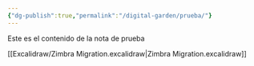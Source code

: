 ```yaml
---
{"dg-publish":true,"permalink":"/digital-garden/prueba/"}
---
```


Este es el contenido de la nota de prueba

<style> .container {font-family: sans-serif; text-align: center;} .button-wrapper button {z-index: 1;height: 40px; width: 100px; margin: 10px;padding: 5px;} .excalidraw .App-menu_top .buttonList { display: flex;} .excalidraw-wrapper { height: 800px; margin: 50px; position: relative;} :root[dir="ltr"] .excalidraw .layer-ui__wrapper .zen-mode-transition.App-menu_bottom--transition-left {transform: none;} </style><script src="https://cdn.jsdelivr.net/npm/react@17/umd/react.production.min.js"></script><script src="https://cdn.jsdelivr.net/npm/react-dom@17/umd/react-dom.production.min.js"></script><script type="text/javascript" src="https://cdn.jsdelivr.net/npm/@excalidraw/excalidraw@0/dist/excalidraw.production.min.js"></script><div id="Zimbra_Migrationexcalidraw.md1"></div><script>(function(){const InitialData={"type":"excalidraw","version":2,"source":"https://github.com/zsviczian/obsidian-excalidraw-plugin/releases/tag/2.0.2","elements":[{"type":"rectangle","version":319,"versionNonce":898937360,"isDeleted":false,"id":"iq3Qh6oHLPuf_gsxiv6eB","fillStyle":"hachure","strokeWidth":1,"strokeStyle":"solid","roughness":1,"opacity":100,"angle":0,"x":-897.8829393718546,"y":-477.70450695076755,"strokeColor":"#1e1e1e","backgroundColor":"transparent","width":272,"height":87,"seed":28373621,"groupIds":[],"frameId":"r7iLV1slqW8E9rJmO40bN","roundness":{"type":3},"boundElements":[],"updated":1700344393751,"link":null,"locked":false},{"type":"text","version":158,"versionNonce":1918103568,"isDeleted":false,"id":"Q8lOZLnI","fillStyle":"hachure","strokeWidth":1,"strokeStyle":"solid","roughness":1,"opacity":100,"angle":0,"x":-860,"y":-460,"strokeColor":"#1e1e1e","backgroundColor":"transparent","width":221.259765625,"height":50,"seed":1626637813,"groupIds":[],"frameId":"r7iLV1slqW8E9rJmO40bN","roundness":null,"boundElements":[{"id":"nEV8N1EYBO9bPkDLxiLAr","type":"arrow"},{"id":"gPQPl01xyvRiCWuFdnGJM","type":"arrow"},{"id":"GBhAGGj8ah8osDVohyFXQ","type":"arrow"}],"updated":1700344393751,"link":null,"locked":false,"fontSize":20,"fontFamily":1,"text":"What To Keep In Mind\nBefore Migration","rawText":"What To Keep In Mind\nBefore Migration","textAlign":"left","verticalAlign":"top","containerId":null,"originalText":"What To Keep In Mind\nBefore Migration","lineHeight":1.25,"baseline":43},{"type":"rectangle","version":129,"versionNonce":1377003536,"isDeleted":false,"id":"uOKFaSWed9B8Tnox9uHQa","fillStyle":"hachure","strokeWidth":1,"strokeStyle":"solid","roughness":1,"opacity":100,"angle":0,"x":-927.0656344877762,"y":-301.7288837039104,"strokeColor":"#1e1e1e","backgroundColor":"transparent","width":79,"height":35,"seed":841062779,"groupIds":[],"frameId":"r7iLV1slqW8E9rJmO40bN","roundness":{"type":3},"boundElements":[{"id":"rfBNvKyq","type":"text"}],"updated":1700344393751,"link":null,"locked":false},{"type":"text","version":132,"versionNonce":965469712,"isDeleted":false,"id":"rfBNvKyq","fillStyle":"hachure","strokeWidth":1,"strokeStyle":"solid","roughness":1,"opacity":100,"angle":0,"x":-922.0055987822097,"y":-296.7288837039104,"strokeColor":"#1e1e1e","backgroundColor":"transparent","width":68.87992858886719,"height":25,"seed":1123626043,"groupIds":[],"frameId":"r7iLV1slqW8E9rJmO40bN","roundness":null,"boundElements":[],"updated":1700344393751,"link":null,"locked":false,"fontSize":20,"fontFamily":1,"text":"Backup","rawText":"Backup","textAlign":"center","verticalAlign":"middle","containerId":"uOKFaSWed9B8Tnox9uHQa","originalText":"Backup","lineHeight":1.25,"baseline":18},{"type":"rectangle","version":154,"versionNonce":1497670672,"isDeleted":false,"id":"4a7tNZtwxSbmJCJuV9FfI","fillStyle":"hachure","strokeWidth":1,"strokeStyle":"solid","roughness":1,"opacity":100,"angle":0,"x":-806.259312195877,"y":-300.7288837039104,"strokeColor":"#1e1e1e","backgroundColor":"transparent","width":98,"height":35,"seed":957023221,"groupIds":[],"frameId":"r7iLV1slqW8E9rJmO40bN","roundness":{"type":3},"boundElements":[{"id":"ksSujKiq","type":"text"}],"updated":1700344393751,"link":null,"locked":false},{"type":"text","version":157,"versionNonce":1060479504,"isDeleted":false,"id":"ksSujKiq","fillStyle":"hachure","strokeWidth":1,"strokeStyle":"solid","roughness":1,"opacity":100,"angle":0,"x":-800.9992719126739,"y":-295.7288837039104,"strokeColor":"#1e1e1e","backgroundColor":"transparent","width":87.47991943359375,"height":25,"seed":1337920821,"groupIds":[],"frameId":"r7iLV1slqW8E9rJmO40bN","roundness":null,"boundElements":[],"updated":1700344393751,"link":null,"locked":false,"fontSize":20,"fontFamily":1,"text":"Downtime","rawText":"Downtime","textAlign":"center","verticalAlign":"middle","containerId":"4a7tNZtwxSbmJCJuV9FfI","originalText":"Downtime","lineHeight":1.25,"baseline":18},{"type":"rectangle","version":468,"versionNonce":2052513808,"isDeleted":false,"id":"nKoJQm5kO1SFatRzoZY9h","fillStyle":"hachure","strokeWidth":1,"strokeStyle":"solid","roughness":1,"opacity":100,"angle":0,"x":-670.7136384168965,"y":-306.852510879888,"strokeColor":"#1e1e1e","backgroundColor":"transparent","width":96,"height":35,"seed":467741787,"groupIds":[],"frameId":"r7iLV1slqW8E9rJmO40bN","roundness":{"type":3},"boundElements":[{"id":"UgQzuJ7v","type":"text"},{"id":"nEV8N1EYBO9bPkDLxiLAr","type":"arrow"},{"id":"y2Wvi-_KIgaw_ri5cTZNj","type":"arrow"}],"updated":1700344393751,"link":null,"locked":false},{"type":"text","version":523,"versionNonce":2057330192,"isDeleted":false,"id":"UgQzuJ7v","fillStyle":"hachure","strokeWidth":1,"strokeStyle":"solid","roughness":1,"opacity":100,"angle":0,"x":-665.6035920301778,"y":-301.852510879888,"strokeColor":"#1e1e1e","backgroundColor":"transparent","width":85.7799072265625,"height":25,"seed":1470690549,"groupIds":[],"frameId":"r7iLV1slqW8E9rJmO40bN","roundness":null,"boundElements":[],"updated":1700344393751,"link":null,"locked":false,"fontSize":20,"fontFamily":1,"text":"Approach","rawText":"Approach","textAlign":"center","verticalAlign":"middle","containerId":"nKoJQm5kO1SFatRzoZY9h","originalText":"Approach","lineHeight":1.25,"baseline":18},{"type":"rectangle","version":125,"versionNonce":393419504,"isDeleted":false,"id":"QagbgcEW8AWpcQwPDnh5j","fillStyle":"hachure","strokeWidth":1,"strokeStyle":"solid","roughness":1,"opacity":100,"angle":0,"x":-500,"y":-380,"strokeColor":"#1e1e1e","backgroundColor":"transparent","width":444,"height":60,"seed":1678291963,"groupIds":[],"frameId":"z3yoOkJibmjE45TCNz4JK","roundness":{"type":3},"boundElements":[{"id":"WY0pu1e4","type":"text"},{"id":"y2Wvi-_KIgaw_ri5cTZNj","type":"arrow"}],"updated":1700344416698,"link":null,"locked":false},{"type":"text","version":220,"versionNonce":554978320,"isDeleted":false,"id":"WY0pu1e4","fillStyle":"hachure","strokeWidth":1,"strokeStyle":"solid","roughness":1,"opacity":100,"angle":0,"x":-494.759765625,"y":-375,"strokeColor":"#1e1e1e","backgroundColor":"transparent","width":433.51953125,"height":50,"seed":1288076507,"groupIds":[],"frameId":"z3yoOkJibmjE45TCNz4JK","roundness":null,"boundElements":[],"updated":1700344416698,"link":null,"locked":false,"fontSize":20,"fontFamily":1,"text":"Service migration followed by data migration\n","rawText":"Service migration followed by data migration\n","textAlign":"center","verticalAlign":"middle","containerId":"QagbgcEW8AWpcQwPDnh5j","originalText":"Service migration followed by data migration\n","lineHeight":1.25,"baseline":43},{"type":"arrow","version":752,"versionNonce":1389311865,"isDeleted":false,"id":"nEV8N1EYBO9bPkDLxiLAr","fillStyle":"hachure","strokeWidth":1,"strokeStyle":"solid","roughness":1,"opacity":100,"angle":0,"x":-720.6729949461201,"y":-402,"strokeColor":"#1e1e1e","backgroundColor":"transparent","width":75.78430752452084,"height":87.14748912011203,"seed":1772969595,"groupIds":[],"frameId":"r7iLV1slqW8E9rJmO40bN","roundness":{"type":2},"boundElements":[],"updated":1700521910559,"link":null,"locked":false,"startBinding":{"elementId":"Q8lOZLnI","gap":8,"focus":0},"endBinding":{"elementId":"nKoJQm5kO1SFatRzoZY9h","gap":8,"focus":0},"lastCommittedPoint":null,"startArrowhead":null,"endArrowhead":"arrow","points":[[0,0],[75.78430752452084,87.14748912011203]]},{"type":"arrow","version":210,"versionNonce":709914364,"isDeleted":false,"id":"gPQPl01xyvRiCWuFdnGJM","fillStyle":"hachure","strokeWidth":1,"strokeStyle":"solid","roughness":1,"opacity":100,"angle":0,"x":-752.1096483879751,"y":-402,"strokeColor":"#1e1e1e","backgroundColor":"transparent","width":3.985051486137877,"height":94.765625,"seed":721921109,"groupIds":[],"frameId":"r7iLV1slqW8E9rJmO40bN","roundness":{"type":2},"boundElements":[],"updated":1700519593154,"link":null,"locked":false,"startBinding":{"elementId":"Q8lOZLnI","focus":0,"gap":8},"endBinding":null,"lastCommittedPoint":null,"startArrowhead":null,"endArrowhead":"arrow","points":[[0,0],[-8.433352756922659,101.58695799127162]]},{"type":"arrow","version":211,"versionNonce":155358757,"isDeleted":false,"id":"GBhAGGj8ah8osDVohyFXQ","fillStyle":"hachure","strokeWidth":1,"strokeStyle":"solid","roughness":1,"opacity":100,"angle":0,"x":-787.2626641781644,"y":-402,"strokeColor":"#1e1e1e","backgroundColor":"transparent","width":60.403247929620306,"height":93.6876716030028,"seed":1126324571,"groupIds":[],"frameId":"r7iLV1slqW8E9rJmO40bN","roundness":{"type":2},"boundElements":[],"updated":1700519593154,"link":null,"locked":false,"startBinding":{"elementId":"Q8lOZLnI","focus":0,"gap":8},"endBinding":null,"lastCommittedPoint":null,"startArrowhead":null,"endArrowhead":"arrow","points":[[0,0],[-116.64813876736093,101.58695799127162]]},{"type":"arrow","version":441,"versionNonce":1764700921,"isDeleted":false,"id":"y2Wvi-_KIgaw_ri5cTZNj","fillStyle":"hachure","strokeWidth":1,"strokeStyle":"solid","roughness":1,"opacity":100,"angle":0,"x":-572.5294801120785,"y":-304.54130988151644,"strokeColor":"#1e1e1e","backgroundColor":"transparent","width":67.08854805202253,"height":35.9249605169515,"seed":404144987,"groupIds":[],"frameId":null,"roundness":{"type":2},"boundElements":[],"updated":1700521910563,"link":null,"locked":false,"startBinding":{"elementId":"nKoJQm5kO1SFatRzoZY9h","gap":2.18415830481797,"focus":0.2704445676769288},"endBinding":{"elementId":"QagbgcEW8AWpcQwPDnh5j","gap":5.440932060056014,"focus":0.7540252482798587},"lastCommittedPoint":null,"startArrowhead":null,"endArrowhead":"arrow","points":[[0,0],[67.08854805202253,-35.9249605169515]]},{"type":"frame","version":57,"versionNonce":85029143,"isDeleted":false,"id":"r7iLV1slqW8E9rJmO40bN","fillStyle":"solid","strokeWidth":2,"strokeStyle":"solid","roughness":0,"opacity":100,"angle":0,"x":-940,"y":-520,"strokeColor":"#bbb","backgroundColor":"transparent","width":400,"height":280,"seed":83401744,"groupIds":[],"frameId":null,"roundness":null,"boundElements":[],"updated":1700521334721,"link":null,"locked":false,"customData":{"frameColor":{"stroke":"#0D2D57","fill":"#164F9A","nameColor":"#1D66C7"}},"name":null},{"type":"frame","version":17,"versionNonce":504444471,"isDeleted":false,"id":"JbM2HH6bXPDk_quiZUoaj","fillStyle":"solid","strokeWidth":2,"strokeStyle":"solid","roughness":0,"opacity":100,"angle":0,"x":-700,"y":-320,"strokeColor":"#bbb","backgroundColor":"transparent","width":160,"height":60,"seed":78516752,"groupIds":[],"frameId":null,"roundness":null,"boundElements":[],"updated":1700521334721,"link":null,"locked":false,"customData":{"frameColor":{"stroke":"#0D2D57","fill":"#164F9A","nameColor":"#1D66C7"}},"name":null},{"type":"frame","version":30,"versionNonce":1226528599,"isDeleted":false,"id":"z3yoOkJibmjE45TCNz4JK","fillStyle":"solid","strokeWidth":2,"strokeStyle":"solid","roughness":0,"opacity":100,"angle":0,"x":-520,"y":-400,"strokeColor":"#bbb","backgroundColor":"transparent","width":480,"height":100,"seed":470945008,"groupIds":[],"frameId":null,"roundness":null,"boundElements":[],"updated":1700521334721,"link":null,"locked":false,"customData":{"frameColor":{"stroke":"#0D2D57","fill":"#164F9A","nameColor":"#1D66C7"}},"name":null},{"type":"image","version":31,"versionNonce":2032238457,"isDeleted":false,"id":"5D07FHTN","fillStyle":"hachure","strokeWidth":1,"strokeStyle":"solid","roughness":1,"opacity":100,"angle":0,"x":-500,"y":-140,"strokeColor":"#000000","backgroundColor":"transparent","width":500,"height":157,"seed":48813,"groupIds":[],"frameId":"JvZxXR2r3PhDRKPu1HFvL","roundness":null,"boundElements":[],"updated":1700519856982,"link":null,"locked":false,"status":"pending","fileId":"4307bc2aec830b4c1e7bcb50c3b5b5dc5890a12d","scale":[1,1]},{"type":"frame","version":38,"versionNonce":209998967,"isDeleted":false,"id":"JvZxXR2r3PhDRKPu1HFvL","fillStyle":"solid","strokeWidth":2,"strokeStyle":"solid","roughness":0,"opacity":60,"angle":0,"x":-500,"y":-160,"strokeColor":"#bbb","backgroundColor":"transparent","width":500,"height":200,"seed":1970911895,"groupIds":[],"frameId":null,"roundness":null,"boundElements":[],"updated":1700521334721,"link":null,"locked":false,"customData":{"frameColor":{"stroke":"#0D2D57","fill":"#164F9A","nameColor":"#1D66C7"}},"name":null}],"appState":{"theme":"dark","viewBackgroundColor":"#f5faff","currentItemStrokeColor":"#1e1e1e","currentItemBackgroundColor":"transparent","currentItemFillStyle":"hachure","currentItemStrokeWidth":1,"currentItemStrokeStyle":"solid","currentItemRoughness":1,"currentItemOpacity":100,"currentItemFontFamily":1,"currentItemFontSize":20,"currentItemTextAlign":"left","currentItemStartArrowhead":null,"currentItemEndArrowhead":"arrow","scrollX":985.6521739130434,"scrollY":638.9402173913043,"zoom":{"value":1.1500000000000001},"currentItemRoundness":"round","gridSize":20,"gridColor":{"Bold":"#8AC4FFFF","Regular":"#D1E8FFFF"},"currentStrokeOptions":null,"previousGridSize":null,"frameRendering":{"enabled":true,"clip":true,"name":true,"outline":true}},"files":{}};InitialData.scrollToContent=true;App=()=>{const e=React.useRef(null),t=React.useRef(null),[n,i]=React.useState({width:void 0,height:void 0});return React.useEffect(()=>{i({width:t.current.getBoundingClientRect().width,height:t.current.getBoundingClientRect().height});const e=()=>{i({width:t.current.getBoundingClientRect().width,height:t.current.getBoundingClientRect().height})};return window.addEventListener("resize",e),()=>window.removeEventListener("resize",e)},[t]),React.createElement(React.Fragment,null,React.createElement("div",{className:"excalidraw-wrapper",ref:t},React.createElement(ExcalidrawLib.Excalidraw,{ref:e,width:n.width,height:n.height,initialData:InitialData,viewModeEnabled:!0,zenModeEnabled:!0,gridModeEnabled:!1})))},excalidrawWrapper=document.getElementById("Zimbra_Migrationexcalidraw.md1");ReactDOM.render(React.createElement(App),excalidrawWrapper);})();</script>
[[Excalidraw/Zimbra Migration.excalidraw\|Zimbra Migration.excalidraw]]
